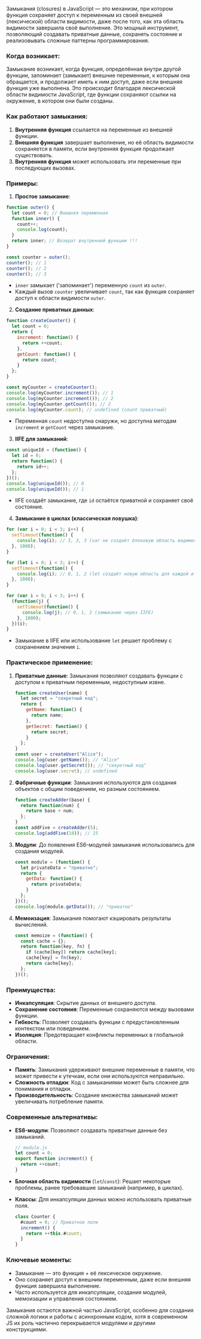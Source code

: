 Замыкания (closures) в JavaScript — это механизм, при котором функция сохраняет доступ к переменным из своей внешней (лексической) области видимости, даже после того, как эта область видимости завершила своё выполнение. Это мощный инструмент, позволяющий создавать приватные данные, сохранять состояние и реализовывать сложные паттерны программирования.

### Когда возникает:
Замыкание возникает, когда функция, определённая внутри другой функции, запоминает (замыкает) внешние переменные, к 
которым она обращается, и продолжает иметь к ним доступ, даже если внешняя функция уже выполнена. Это происходит 
благодаря лексической области видимости JavaScript, где функции сохраняют ссылки на окружение, в котором они были 
созданы.

### Как работают замыкания:

1. **Внутренняя функция** ссылается на переменные из внешней функции.
2. **Внешняя функция** завершает выполнение, но её область видимости сохраняется в памяти, если внутренняя функция продолжает существовать.
3. **Внутренняя функция** может использовать эти переменные при последующих вызовах.

### Примеры:

1. **Простое замыкание**:

```javascript
function outer() {
  let count = 0; // Внешняя переменная
  function inner() {
    count++;
    console.log(count);
  }
  return inner; // Возврат внутренней функции !!!
}

const counter = outer();
counter(); // 1
counter(); // 2
counter(); // 3
```

- `inner` замыкает ('запоминает') переменную `count` из `outer`.
- Каждый вызов `counter` увеличивает `count`, так как функция сохраняет доступ к области видимости `outer`.

2. **Создание приватных данных**:

```javascript
function createCounter() {
  let count = 0;
  return {
    increment: function() {
      return ++count;
    },
    getCount: function() {
      return count;
    }
  };
}

const myCounter = createCounter();
console.log(myCounter.increment()); // 1
console.log(myCounter.increment()); // 2
console.log(myCounter.getCount()); // 2
console.log(myCounter.count); // undefined (count приватный)
```
- Переменная `count` недоступна снаружи, но доступна методам `increment` и `getCount` через замыкание.

3. **IIFE для замыканий**:

```javascript
const uniqueId = (function() {
  let id = 0;
  return function() {
    return id++;
  };
})();
console.log(uniqueId()); // 0
console.log(uniqueId()); // 1
```
- IIFE создаёт замыкание, где `id` остаётся приватной и сохраняет своё состояние.

4. **Замыкание в циклах (классическая ловушка)**:

```javascript
for (var i = 0; i < 3; i++) {
  setTimeout(function() {
    console.log(i); // 3, 3, 3 (var не создаёт блоковую область видимости)
  }, 1000);
}

for (let i = 0; i < 3; i++) {
  setTimeout(function() {
    console.log(i); // 0, 1, 2 (let создаёт новую область для каждой итерации)
  }, 1000);
}

for (var i = 0; i < 3; i++) {
  (function(j) {
    setTimeout(function() {
      console.log(j); // 0, 1, 2 (замыкание через IIFE)
    }, 1000);
  })(i);
}
```
- Замыкание в IIFE или использование `let` решает проблему с сохранением значения `i`.

### Практическое применение:

1. **Приватные данные**:
   Замыкания позволяют создавать функции с доступом к приватным переменным, недоступным извне.

   ```javascript
   function createUser(name) {
     let secret = "секретный код";
     return {
       getName: function() {
         return name;
       },
       getSecret: function() {
         return secret;
       }
     };
   }
   const user = createUser("Alice");
   console.log(user.getName()); // "Alice"
   console.log(user.getSecret()); // "секретный код"
   console.log(user.secret); // undefined
   ```

2. **Фабричные функции**:
   Замыкания используются для создания объектов с общим поведением, но разным состоянием.

   ```javascript
   function createAdder(base) {
     return function(num) {
       return base + num;
     };
   }
   const addFive = createAdder(5);
   console.log(addFive(10)); // 15
   ```

3. **Модули**:
   До появления ES6-модулей замыкания использовались для создания модулей.

   ```javascript
   const module = (function() {
     let privateData = "приватно";
     return {
       getData: function() {
         return privateData;
       }
     };
   })();
   console.log(module.getData()); // "приватно"
   ```

4. **Мемоизация**:
   Замыкания помогают кэшировать результаты вычислений.

   ```javascript
   const memoize = (function() {
     const cache = {};
     return function(key, fn) {
       if (cache[key]) return cache[key];
       cache[key] = fn(key);
       return cache[key];
     };
   })();
   ```

### Преимущества:

- **Инкапсуляция**: Скрытие данных от внешнего доступа.
- **Сохранение состояния**: Переменные сохраняются между вызовами функции.
- **Гибкость**: Позволяет создавать функции с предустановленным контекстом или поведением.
- **Изоляция**: Предотвращает конфликты переменных в глобальной области.

### Ограничения:

- **Память**: Замыкания удерживают внешние переменные в памяти, что может привести к утечкам, если они используются неправильно.
- **Сложность отладки**: Код с замыканиями может быть сложнее для понимания и отладки.
- **Производительность**: Создание множества замыканий может увеличивать потребление памяти.

### Современные альтернативы:

- **ES6-модули**: Позволяют создавать приватные данные без замыканий.

  ```javascript
  // module.js
  let count = 0;
  export function increment() {
    return ++count;
  }
  ```
- **Блочная область видимости** (`let`/`const`): Решает некоторые проблемы, ранее требовавшие замыканий (например, в циклах).
- **Классы**: Для инкапсуляции данных можно использовать приватные поля.

  ```javascript
  class Counter {
    #count = 0; // Приватное поле
    increment() {
      return ++this.#count;
    }
  }
  ```

### Ключевые моменты:

- Замыкание — это функция + её лексическое окружение.
- Оно сохраняет доступ к внешним переменным, даже если внешняя функция завершила выполнение.
- Часто используется для инкапсуляции, создания модулей, мемоизации и управления состоянием.

Замыкания остаются важной частью JavaScript, особенно для создания сложной логики и работы с асинхронным кодом, хотя 
в современном JS их роль частично перекрывается модулями и другими конструкциями.